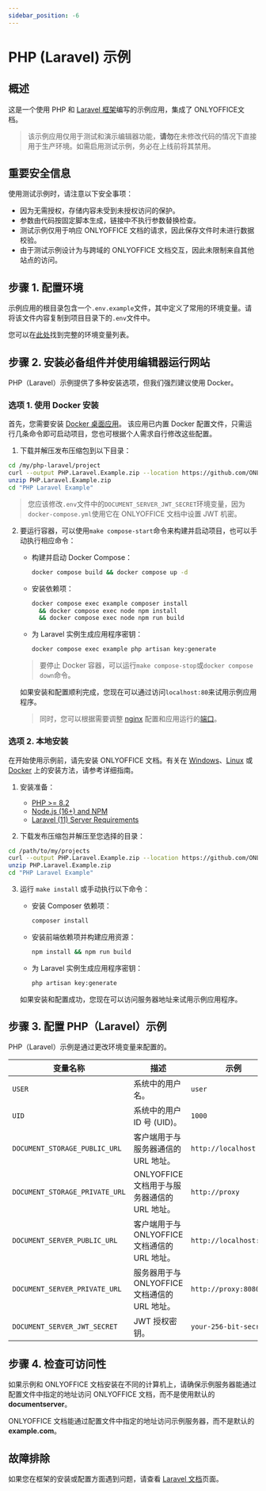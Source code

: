 ```yaml
---
sidebar_position: -6
---
```


# PHP (Laravel) 示例

## 概述

这是一个使用 PHP 和 [Laravel 框架](https://laravel.com/docs/11.x/installation#meet-laravel)编写的示例应用，集成了 ONLYOFFICE文档。

> 该示例应用仅用于测试和演示编辑器功能，**请勿**在未修改代码的情况下直接用于生产环境。如需启用测试示例，务必在上线前将其禁用。

## 重要安全信息

使用测试示例时，请注意以下安全事项：

- 因为无需授权，存储内容未受到未授权访问的保护。
- 参数由代码按固定脚本生成，链接中不执行参数替换检查。
- 测试示例仅用于响应 ONLYOFFICE 文档的请求，因此保存文件时未进行数据校验。
- 由于测试示例设计为与跨域的 ONLYOFFICE 文档交互，因此未限制来自其他站点的访问。

## 步骤 1. 配置环境

示例应用的根目录包含一个`.env.example`文件，其中定义了常用的环境变量。请将该文件内容复制到项目目录下的`.env`文件中。

您可以在[此处](#step-3-configure-the-php-laravel-example)找到完整的环境变量列表。

## 步骤 2. 安装必备组件并使用编辑器运行网站

PHP（Laravel）示例提供了多种安装选项，但我们强烈建议使用 Docker。

### 选项 1. 使用 Docker 安装

首先，您需要安装 [Docker 桌面应用](https://www.docker.com/products/docker-desktop/)。
该应用已内置 Docker 配置文件，只需运行几条命令即可启动项目，您也可根据个人需求自行修改这些配置。

1. 下载并解压发布压缩包到以下目录：

  ```sh
  cd /my/php-laravel/project
  curl --output PHP.Laravel.Example.zip --location https://github.com/ONLYOFFICE/document-server-integration/releases/latest/download/PHP.Laravel.Example.zip
  unzip PHP.Laravel.Example.zip
  cd "PHP Laravel Example"
  ```

  > 您应该修改`.env`文件中的`DOCUMENT_SERVER_JWT_SECRET`环境变量，因为`docker-compose.yml`使用它在 ONLYOFFICE 文档中设置 JWT 机密。

2. 要运行容器，可以使用`make compose-start`命令来构建并启动项目，也可以手动执行相应命令：

   - 构建并启动 Docker Compose：

     ```sh
     docker compose build && docker compose up -d
     ```

   - 安装依赖项：

     ```sh
     docker compose exec example composer install
       && docker compose exec node npm install
       && docker compose exec node npm run build
     ```

   - 为 Laravel 实例生成应用程序密钥：

     ```sh
     docker compose exec example php artisan key:generate
     ```

   > 要停止 Docker 容器，可以运行`make compose-stop`或`docker compose down`命令。

   如果安装和配置顺利完成，您现在可以通过访问`localhost:80`来试用示例应用程序。

   > 同时，您可以根据需要调整 [nginx](https://github.com/ONLYOFFICE/document-server-integration/tree/master/web/documentserver-example/php-laravel/docker) 配置和应用运行的[端口](https://github.com/ONLYOFFICE/document-server-integration/blob/master/web/documentserver-example/php-laravel/docker-compose.yml)。

### 选项 2. 本地安装

在开始使用示例前，请先安装 ONLYOFFICE 文档。有关在 [Windows](https://helpcenter.onlyoffice.com/installation/docs-developer-install-windows.aspx?from=api_php_laravel_example)、[Linux](https://helpcenter.onlyoffice.com/installation/docs-developer-install-ubuntu.aspx?from=api_php_laravel_example) 或 [Docker](https://helpcenter.onlyoffice.com/installation/docs-developer-install-docker.aspx?from=api_php_laravel_example) 上的安装方法，请参考详细指南。

1. 安装准备：

   - [PHP >= 8.2](https://www.php.net/)
   - [Node.js (16+) and NPM](https://laravel.com/docs/11.x/vite#installing-node)
   - [Laravel (11) Server Requirements](https://laravel.com/docs/11.x/deployment#server-requirements)

2. 下载发布压缩包并解压至您选择的目录：

  ```sh
  cd /path/to/my/projects
  curl --output PHP.Laravel.Example.zip --location https://github.com/ONLYOFFICE/document-server-integration/releases/latest/download/PHP.Laravel.Example.zip
  unzip PHP.Laravel.Example.zip
  cd "PHP Laravel Example"
  ```

3. 运行 `make install` 或手动执行以下命令：

   - 安装 Composer 依赖项：

      ```sh
      composer install
      ```

   - 安装前端依赖项并构建应用资源：

      ```sh
      npm install && npm run build
      ```

   - 为 Laravel 实例生成应用程序密钥：

      ```sh
      php artisan key:generate
      ```

   如果安装和配置成功，您现在可以访问服务器地址来试用示例应用程序。

## 步骤 3. 配置 PHP（Laravel）示例

PHP（Laravel）示例是通过更改环境变量来配置的。

| 变量名称                           | 描述                                                                 | 示例                 |
| ------------------------------ | --------------------------------------------------------------------------- | ----------------------- |
| `USER`                         | 系统中的用户名。                                               | `user`                  |
| `UID`                          | 系统中的用户 ID 号 (UID)。                            | `1000`                  |
| `DOCUMENT_STORAGE_PUBLIC_URL`  | 客户端用于与服务器通信的 URL 地址。          | `http://localhost`      |
| `DOCUMENT_STORAGE_PRIVATE_URL` | ONLYOFFICE 文档用于与服务器通信的 URL 地址。 | `http://proxy`          |
| `DOCUMENT_SERVER_PUBLIC_URL`   | 客户端用于与 ONLYOFFICE 文档通信的 URL 地址。 | `http://localhost:8080` |
| `DOCUMENT_SERVER_PRIVATE_URL`  | 服务器用于与 ONLYOFFICE 文档通信的 URL 地址。 | `http://proxy:8080`     |
| `DOCUMENT_SERVER_JWT_SECRET`   | JWT 授权密钥。                                              | `your-256-bit-secret`   |

## 步骤 4. 检查可访问性

如果示例和 ONLYOFFICE 文档安装在不同的计算机上，请确保示例服务器能通过配置文件中指定的地址访问 ONLYOFFICE 文档，而不是使用默认的 **documentserver**。

ONLYOFFICE 文档能通过配置文件中指定的地址访问示例服务器，而不是默认的 **example.com**。

## 故障排除

如果您在框架的安装或配置方面遇到问题，请查看 [Laravel 文档](https://laravel.com/docs/11.x/deployment#server-configuration)页面。
